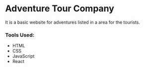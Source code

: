 # Adventure Tour Company 
It is a basic website for adventures listed in a area for the tourists.

### Tools Used:
- HTML
- CSS
- JavaScript
- React
